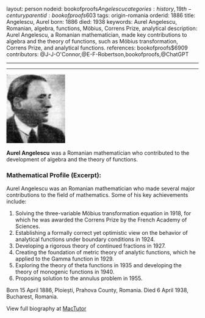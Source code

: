 layout: person
nodeid: bookofproofs$Angelescu
categories: history,19th-century
parentid: bookofproofs$603
tags: origin-romania
orderid: 1886
title: Angelescu, Aurel
born: 1886
died: 1938
keywords: Aurel Angelescu, Romanian, algebra, functions, Möbius, Correns Prize, analytical
description: Aurel Angelescu, a Romanian mathematician, made key contributions to algebra and the theory of functions, such as Möbius transformation, Correns Prize, and analytical functions.
references: bookofproofs$6909
contributors: @J-J-O'Connor,@E-F-Robertson,bookofproofs,@ChatGPT

---



---

![Angelescu.jpg](https://github.com/bookofproofs/bookofproofs.github.io/blob/main/_sources/_assets/images/portraits/Angelescu.jpg?raw=true)

**Aurel Angelescu**  was a Romanian mathematician who contributed to the development of algebra and the theory of functions.

### Mathematical Profile (Excerpt):
Aurel Angelescu was an Romanian mathematician who made several major contributions to the field of mathematics. Some of his key achievements include:
1. Solving the three-variable Möbius transformation equation in 1918, for which he was awarded the Correns Prize by the French Academy of Sciences.
2. Establishing a formally correct yet optimistic view on the behavior of analytical functions under boundary conditions in 1924.
3. Developing a rigorous theory of continued fractions in 1927. 
4. Creating the foundation of metric theory of analytic functions, which he applied to the Gamma function in 1929.
5. Exploring the theory of theta functions in 1935 and developing the theory of monogenic functions in 1940. 
6. Proposing solution to the annulus problem in 1955.

Born 15 April 1886, Ploiești, Prahova County, Romania. Died 6 April 1938, Bucharest, Romania.

View full biography at [MacTutor](https://mathshistory.st-andrews.ac.uk/Biographies/Angelescu/)

